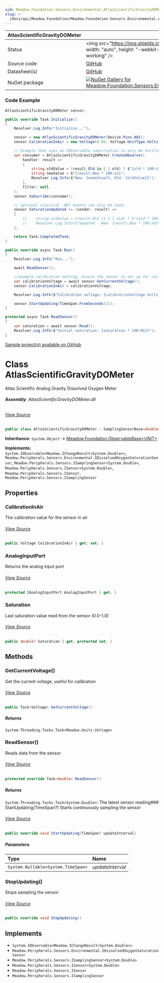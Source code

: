 ```yaml
---
uid: Meadow.Foundation.Sensors.Environmental.AtlasScientificGravityDOMeter
slug: >-
  /docs/api/Meadow.Foundation/Meadow.Foundation.Sensors.Environmental.AtlasScientificGravityDOMeter
---
```


| AtlasScientificGravityDOMeter | |
|--------|--------|
| Status | <img src="https://img.shields.io/badge/Working-brightgreen" style={{ width: "auto", height: "-webkit-fill-available" }} alt="Status badge: working" /> |
| Source code | [GitHub](https://github.com/WildernessLabs/Meadow.Foundation/tree/main/Source/Meadow.Foundation.Peripherals/Sensors.Environmental.AtlasScientificGravityDOMeter) |
| Datasheet(s) | [GitHub](https://github.com/WildernessLabs/Meadow.Foundation/tree/main/Source/Meadow.Foundation.Peripherals/Sensors.Environmental.AtlasScientificGravityDOMeter/Datasheet) |
| NuGet package | <a href="https://www.nuget.org/packages/Meadow.Foundation.Sensors.Environmental.AtlasScientificGravityDOMeter/" target="_blank"><img src="https://img.shields.io/nuget/v/Meadow.Foundation.Sensors.Environmental.AtlasScientificGravityDOMeter.svg?label=Meadow.Foundation.Sensors.Environmental.AtlasScientificGravityDOMeter" alt="NuGet Gallery for Meadow.Foundation.Sensors.Environmental.AtlasScientificGravityDOMeter" /></a> |

### Code Example

```csharp
AtlasScientificGravityDOMeter sensor;

public override Task Initialize()
{
    Resolver.Log.Info("Initialize...");

    sensor = new AtlasScientificGravityDOMeter(Device.Pins.A01);
    sensor.CalibrationInAir = new Voltage(0.04, Voltage.UnitType.Volts);

    // Example that uses an IObservable subscription to only be notified when the saturation changes
    var consumer = AtlasScientificGravityDOMeter.CreateObserver(
        handler: result =>
        {
            string oldValue = (result.Old is { } old) ? $"{old * 100:n1}" : "n/a";
            string newValue = $"{result.New * 100:n1}";
            Resolver.Log.Info($"New: {newValue}%, Old: {oldValue}%");
        },
        filter: null
    );
    sensor.Subscribe(consumer);

    // optional classical .NET events can also be used:
    sensor.SaturationUpdated += (sender, result) =>
    {
        //    string oldValue = (result.Old is { } old) ? $"{old * 100:n0}%" : "n/a";
        //    Resolver.Log.Info($"Updated - New: {result.New * 100:n0}%, Old: {oldValue}");
    };

    return Task.CompletedTask;
}

public override async Task Run()
{
    Resolver.Log.Info("Run...");

    await ReadSensor();

    //example calibration setting, ensure the sensor is set up for calibration 
    var calibrationVoltage = await sensor.GetCurrentVoltage();
    sensor.CalibrationInAir = calibrationVoltage;

    Resolver.Log.Info($"Calibration voltage: {calibrationVoltage.Volts}V");

    sensor.StartUpdating(TimeSpan.FromSeconds(2));
}

protected async Task ReadSensor()
{
    var saturation = await sensor.Read();
    Resolver.Log.Info($"Initial saturation: {saturation * 100:N1}%");
}

```

[Sample project(s) available on GitHub](https://github.com/WildernessLabs/Meadow.Foundation/tree/main/Source/Meadow.Foundation.Peripherals/Sensors.Environmental.AtlasScientificGravityDOMeter/Samples/AtlasScientificGravityDOMeter_Sample)


# Class AtlasScientificGravityDOMeter
Atlas Scientific Analog Gravity Dissolved Oxygen Meter

###### **Assembly**: AtlasScientificGravityDOMeter.dll
###### [View Source](https://github.com/WildernessLabs/Meadow.Foundation/blob/main/Source/Meadow.Foundation.Peripherals/Sensors.Environmental.AtlasScientificGravityDOMeter/Driver/AtlasScientificGravityDOMeter.cs#L12)
```csharp title="Declaration"
public class AtlasScientificGravityDOMeter : SamplingSensorBase<double>, IObservable<IChangeResult<double>>, IDissolvedOxygenSaturationSensor, ISamplingSensor<double>, ISensor<double>, ISensor, ISamplingSensor
```
**Inheritance:** `System.Object` -> [Meadow.Foundation.ObservableBase&lt;UNIT&gt;](../SamplingSensorBase`UNIT`)

**Implements:**  
`System.IObservable<Meadow.IChangeResult<System.Double>>`, `Meadow.Peripherals.Sensors.Environmental.IDissolvedOxygenSaturationSensor`, `Meadow.Peripherals.Sensors.ISamplingSensor<System.Double>`, `Meadow.Peripherals.Sensors.ISensor<System.Double>`, `Meadow.Peripherals.Sensors.ISensor`, `Meadow.Peripherals.Sensors.ISamplingSensor`

## Properties
### CalibrationInAir
The calibration value for the sensor in air
###### [View Source](https://github.com/WildernessLabs/Meadow.Foundation/blob/main/Source/Meadow.Foundation.Peripherals/Sensors.Environmental.AtlasScientificGravityDOMeter/Driver/AtlasScientificGravityDOMeter.cs#L17)
```csharp title="Declaration"
public Voltage CalibrationInAir { get; set; }
```
### AnalogInputPort
Returns the analog input port
###### [View Source](https://github.com/WildernessLabs/Meadow.Foundation/blob/main/Source/Meadow.Foundation.Peripherals/Sensors.Environmental.AtlasScientificGravityDOMeter/Driver/AtlasScientificGravityDOMeter.cs#L22)
```csharp title="Declaration"
protected IAnalogInputPort AnalogInputPort { get; }
```
### Saturation
Last saturation value read from the sensor (0.0-1.0)
###### [View Source](https://github.com/WildernessLabs/Meadow.Foundation/blob/main/Source/Meadow.Foundation.Peripherals/Sensors.Environmental.AtlasScientificGravityDOMeter/Driver/AtlasScientificGravityDOMeter.cs#L27)
```csharp title="Declaration"
public double? Saturation { get; protected set; }
```
## Methods
### GetCurrentVoltage()
Get the current voltage, useful for calibration
###### [View Source](https://github.com/WildernessLabs/Meadow.Foundation/blob/main/Source/Meadow.Foundation.Peripherals/Sensors.Environmental.AtlasScientificGravityDOMeter/Driver/AtlasScientificGravityDOMeter.cs#L68)
```csharp title="Declaration"
public Task<Voltage> GetCurrentVoltage()
```

##### Returns

`System.Threading.Tasks.Task<Meadow.Units.Voltage>`
### ReadSensor()
Reads data from the sensor
###### [View Source](https://github.com/WildernessLabs/Meadow.Foundation/blob/main/Source/Meadow.Foundation.Peripherals/Sensors.Environmental.AtlasScientificGravityDOMeter/Driver/AtlasScientificGravityDOMeter.cs#L77)
```csharp title="Declaration"
protected override Task<double> ReadSensor()
```

##### Returns

`System.Threading.Tasks.Task<System.Double>`: The latest sensor reading### StartUpdating(TimeSpan?)
Starts continuously sampling the sensor
###### [View Source](https://github.com/WildernessLabs/Meadow.Foundation/blob/main/Source/Meadow.Foundation.Peripherals/Sensors.Environmental.AtlasScientificGravityDOMeter/Driver/AtlasScientificGravityDOMeter.cs#L88)
```csharp title="Declaration"
public override void StartUpdating(TimeSpan? updateInterval)
```

##### Parameters

| Type | Name |
|:--- |:--- |
| `System.Nullable<System.TimeSpan>` | *updateInterval* |

### StopUpdating()
Stops sampling the sensor
###### [View Source](https://github.com/WildernessLabs/Meadow.Foundation/blob/main/Source/Meadow.Foundation.Peripherals/Sensors.Environmental.AtlasScientificGravityDOMeter/Driver/AtlasScientificGravityDOMeter.cs#L101)
```csharp title="Declaration"
public override void StopUpdating()
```

## Implements

* `System.IObservable<Meadow.IChangeResult<System.Double>>`
* `Meadow.Peripherals.Sensors.Environmental.IDissolvedOxygenSaturationSensor`
* `Meadow.Peripherals.Sensors.ISamplingSensor<System.Double>`
* `Meadow.Peripherals.Sensors.ISensor<System.Double>`
* `Meadow.Peripherals.Sensors.ISensor`
* `Meadow.Peripherals.Sensors.ISamplingSensor`
